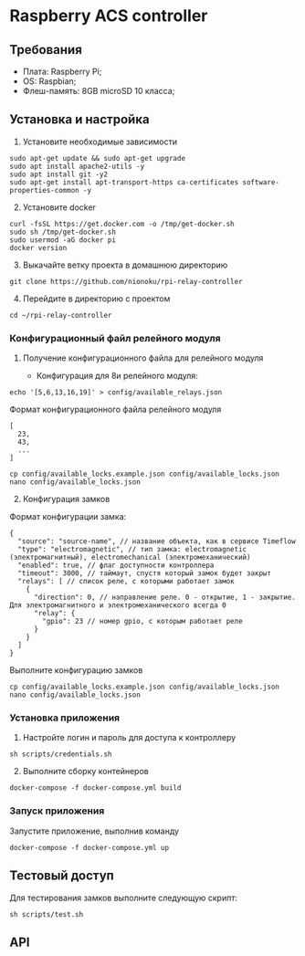 # Raspberry ACS controller

## Требования

* Плата: Raspberry Pi;
* OS: Raspbian;
* Флеш-память: 8GB microSD 10 класса;

## Установка и настройка

1. Установите необходимые зависимости

```{sh}
sudo apt-get update && sudo apt-get upgrade
sudo apt install apache2-utils -y
sudo apt install git -y2
sudo apt-get install apt-transport-https ca-certificates software-properties-common -y
```

2. Установите docker

```{sh}
curl -fsSL https://get.docker.com -o /tmp/get-docker.sh
sudo sh /tmp/get-docker.sh
sudo usermod -aG docker pi
docker version
```

3. Выкачайте ветку проекта в домашнюю директорию

```{sh}
git clone https://github.com/nionoku/rpi-relay-controller
```

4. Перейдите в директорию с проектом

```{sh}
cd ~/rpi-relay-controller
```

### Конфигурационный файл релейного модуля

1. Получение конфигурационного файла для релейного модуля

   * Конфигурация для 8и релейного модуля:

<!-- Добавить пропущенные gpio -->
```{sh}
echo '[5,6,13,16,19]' > config/available_relays.json
```

   <!-- * Конфигурация для 3х релейного модуля:

```{sh}
echo '[]' > config/available_relays.json
```

   * Конфигурация для 4х релейного модуля:

```{sh}
echo '[]' > config/available_relays.json
``` -->

Формат конфигурационного файла релейного модуля

```{json}
[
  23,
  43,
  ...
]
```

```{sh}
cp config/available_locks.example.json config/available_locks.json
nano config/available_locks.json
```

2. Конфигурация замков

Формат конфигурации замка:

<!-- или electric (электромоторный, недоступен) -->
<!-- Для электромоторного - одно реле на открытие, второе - на закрытие -->
```{json}
{
  "source": "source-name", // название объекта, как в сервисе Timeflow
  "type": "electromagnetic", // тип замка: electromagnetic (электромагнитный), electromechanical (электромеханический)
  "enabled": true, // флаг доступности контроллера
  "timeout": 3000, // таймаут, спустя который замок будет закрыт
  "relays": [ // список реле, с которыми работает замок
    {
      "direction": 0, // направление реле. 0 - открытие, 1 - закрытие. Для электромагнитного и электромеханического всегда 0
      "relay": {
        "gpio": 23 // номер gpio, с которым работает реле
      }
    }
  ]
}
```

Выполните конфигурацию замков

```{sh}
cp config/available_locks.example.json config/available_locks.json
nano config/available_locks.json
```

### Установка приложения

1. Настройте логин и пароль для доступа к контроллеру

```{sh}
sh scripts/credentials.sh
```

2. Выполните сборку контейнеров

```{sh}
docker-compose -f docker-compose.yml build
```

### Запуск приложения

Запустите приложение, выполнив команду

```{sh}
docker-compose -f docker-compose.yml up
```

## Тестовый доступ

Для тестирования замков выполните следующую скрипт:

```{sh}
sh scripts/test.sh
```

<!-- ## Пользовательский интерфейс -->

## API
